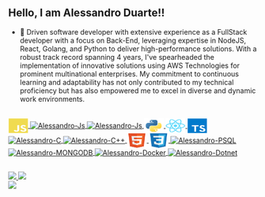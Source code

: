 ## Hello, I am Alessandro Duarte!!

- 🔭 Driven software developer with extensive experience as a FullStack developer with a focus on Back-End, leveraging expertise in NodeJS, React, Golang, and Python to deliver high-performance solutions. With a robust track record spanning 4 years, I've spearheaded the implementation of innovative solutions using AWS Technologies for prominent multinational enterprises. My commitment to continuous learning and adaptability has not only contributed to my technical proficiency but has also empowered me to excel in diverse and dynamic work environments.

<div align="center">
  <a href="https://github.com/Alessandro5x">

</div>
<div style="display: inline_block"><br>
  <img align="center" alt="Alessandro-Js" height="30" width="40" src="https://raw.githubusercontent.com/devicons/devicon/master/icons/javascript/javascript-plain.svg">
  <img align="center" alt="Alessandro-Js" height="30" width="40" src="https://cdn.jsdelivr.net/gh/devicons/devicon/icons/nodejs/nodejs-original.svg">
  <img align="center" alt="Alessandro-Js" height="30" width="40" src="https://cdn.jsdelivr.net/gh/devicons/devicon/icons/java/java-original.svg">
  <img align="center" alt="Alessandro-Python" height="30" width="40" src="https://raw.githubusercontent.com/devicons/devicon/master/icons/python/python-original.svg">  
  <img align="center" alt="Alessandro-React" height="30" width="40" src="https://raw.githubusercontent.com/devicons/devicon/master/icons/react/react-original.svg">
  <img align="center" alt="Alessandro-Ts" height="30" width="40" src="https://raw.githubusercontent.com/devicons/devicon/master/icons/typescript/typescript-plain.svg">
  <img align="center" alt="Alessandro-C" height="30" width="40" src="https://cdn.jsdelivr.net/gh/devicons/devicon/icons/c/c-original.svg">
  <img align="center" alt="Alessandro-C++" height="30" width="40"  src="https://cdn.jsdelivr.net/gh/devicons/devicon/icons/cplusplus/cplusplus-original.svg">
  <img align="center" alt="Alessandro-HTML" height="30" width="40" src="https://raw.githubusercontent.com/devicons/devicon/master/icons/html5/html5-original.svg">
  <img align="center" alt="Alessandro-CSS" height="30" width="40" src="https://raw.githubusercontent.com/devicons/devicon/master/icons/css3/css3-original.svg">
  <img align="center" alt="Alessandro-PSQL" height="30" width="40" src="https://cdn.jsdelivr.net/gh/devicons/devicon/icons/postgresql/postgresql-original.svg">
  <img align="center" alt="Alessandro-MONGODB" height="30" width="40" src="https://cdn.jsdelivr.net/gh/devicons/devicon/icons/mongodb/mongodb-original-wordmark.svg">
  <img align="center" alt="Alessandro-Docker" height="30" width="40" src="https://cdn.jsdelivr.net/gh/devicons/devicon/icons/docker/docker-original.svg">
  <img align="center" alt="Alessandro-Dotnet" height="30" width="40" src="https://cdn.jsdelivr.net/gh/devicons/devicon/icons/dotnetcore/dotnetcore-original.svg">
</div>
  
  ##
 <div>
  <a href="https://github.com/Alessandro5x">
  <img height="180cm" src="https://github-readme-stats.vercel.app/api?username=Alessandro5x&show_icons=true&theme=dark"/>
  <img height="180cm" src="https://github-readme-stats.vercel.app/api/top-langs/?username=Alessandro5x&layout=compact&theme=dark"/>
 </div>
<div> 
  <a href="https://www.linkedin.com/in/alessandro-duarte-09174413a/" target="_blank"><img src="https://img.shields.io/badge/-LinkedIn-%230077B5?style=for-the-badge&logo=linkedin&logoColor=white" target="_blank"></a>  
</div>
